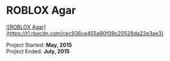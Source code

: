 <h1>ROBLOX Agar</h1>
<a href="https://www.roblox.com/games/243593130/--">![ROBLOX Agar](https://t1.rbxcdn.com/cec936ce455a90f09c20528da22e3ae3)</a>

Project Started: <b>May, 2015</b><br>
Project Ended: <b>July, 2015</br>
